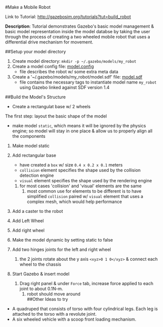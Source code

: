 #Make a Mobile Robot

Link to Tutorial: http://gazebosim.org/tutorials?tut=build_robot

**Description**: Tutorial demonstrates Gazebo's basic model management & basic model representation inside the model databse by taking the user through the process of creating a two wheeled mobile robot that uses a differential drive mechanism for movement.

##Setup your model directory

1. Create model directory:
    `mkdir -p ~/.gazebo/models/my_robot`
2. Create a model config file: [model.config](https://github.com/mperez13/ROS-Tutorials/blob/master/.gazebo/models/my_robot/model.config)
    - file describes the robot w/ some extra meta data
3. Create a '~/.gazebo/models/my_robot/model.sdf' file: [model.sdf](https://github.com/mperez13/ROS-Tutorials/blob/master/.gazebo/models/my_robot/model.sdf)
    - file contains the necessary tags to instantiate model name `my_robot` using Gazebo linked against SDF version 1.4

##Build the Model's Structure

- Create a rectangulat base w/ 2 wheels

The first step: layout the basic shape of the model

- make model `static`, which means it will be ignored by the physics engine; so model will stay in one place & allow us to properly align all the components

1. Make model static
2. Add rectangular base 
    - have created a `box` w/ size `0.4 x 0.2 x 0.1` meters
    - `collision` element specifies the shape used by the collision detection engine
    - `visual` element specifies the shape used by the rendering engine
    
    1. for most cases 'collision' and 'visual' elements are the same
        1. most common use for elements to be different is to have simplified  `collision` paired w/ `visual` element that uses a complex mesh, which would help performance 
3. Add a caster to the robot
4. Add Left Wheel
5. Add right wheel
6. Make the model dynamic by setting static to false
7. Add two hinges joints for the left and right wheel
    1. the 2 joints rotate about the y axis `<xyz>0 1 0</xyz>` & connect each wheel to the chassis
8. Start Gazebo & insert model
    1. Drag right panel & under `Force` tab, increase force applied to each joint to about 0.1N-m.
        1. robot should move around  
##Other Ideas to try

- A quadruped that consists of torso with four cylindrical legs. Each leg is attached to the torso with a revolute joint.
- A six wheeled vehicle with a scoop front loading mechanism.



